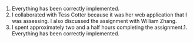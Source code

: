 1. Everything has been correctly implemented.
2. I collaborated with Tess Cotter because it was her web application that I was assessing. I also discussed the assignment with William Zhang.
3. I spent approximately two and a half hours completing the assignment.1. Everything has been correctly implemented.
